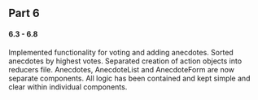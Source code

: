 ## Part 6

#### 6.3 - 6.8

Implemented functionality for voting and adding anecdotes. Sorted anecdotes by highest votes. Separated creation of action objects into reducers file. Anecdotes, AnecdoteList and AnecdoteForm are now separate components. All logic has been contained and kept simple and clear within individual components.

